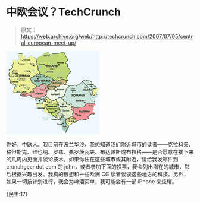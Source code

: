 # 中欧会议？TechCrunch

> 原文：<https://web.archive.org/web/http://techcrunch.com/2007/07/05/central-european-meet-up/>

![europe-central-small.gif](img/8c28fc157c0da1a2fbf7b5ad235b1dbc.png)

你好，中欧人。我目前在波兰华沙，我想知道我们附近城市的读者——克拉科夫、格但斯克、维也纳、罗兹、弗罗茨瓦夫、布达佩斯或布拉格——是否愿意在接下来的几周内见面并谈论技术。如果你住在这些城市或其附近，请给我发邮件到 crunchgear dot com 的 john，或者参加下面的投票，我会列出潜在的城市，然后根据兴趣出发。我真的很想和一些欧洲 CG 读者谈谈这些地方的科技。另外，如果一切按计划进行，我会为啤酒买单，我可能会有一部 iPhone 来炫耀。

{民主:17}